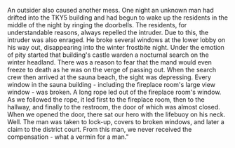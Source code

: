 
An outsider also caused another mess. One night an unknown man had drifted into the TKY5 building and had begun to wake up the residents in the middle of the night by ringing the doorbells. The residents, for understandable reasons, always repelled the intruder. Due to this, the intruder was also enraged. He broke several windows at the lower lobby on his way out, disappearing into the winter frostbite night. Under the emotion of pity started that building's castle warden a nocturnal search on the winter headland. There was a reason to fear that the mand would even freeze to death as he was on the verge of passing out. When the search crew then arrived at the sauna beach, the sight was depressing. Every window in the sauna building - including the fireplace room's large view window - was broken. A long rope led out of the fireplace room's window. As we followed the rope, it led first to the fireplace room, then to the hallway, and finally to the restroom, the door of which was almost closed. When we opened the door, there sat our hero with the lifebuoy on his neck. Well. The man was taken to lock-up, covers to broken windows, and later a claim to the district court. From this man, we never received the compensation - what a vermin for a man."